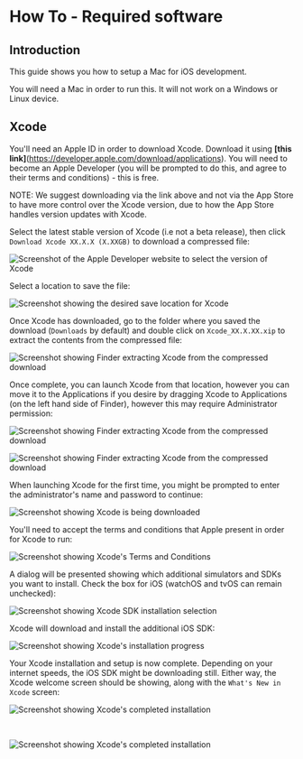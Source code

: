 # How To - Required software

## Introduction

This guide shows you how to setup a Mac for iOS development.

You will need a Mac in order to run this. It will not work on a Windows or Linux device.

## Xcode

You'll need an Apple ID in order to download Xcode. Download it using **[this link]**(https://developer.apple.com/download/applications). You will need to become an Apple Developer (you will be prompted to do this, and agree to their terms and conditions) - this is free.

NOTE: We suggest downloading via the link above and not via the App Store to have more control over the Xcode version, due to how the App Store handles version updates with Xcode. 

Select the latest stable version of Xcode (i.e not a beta release), then click `Download Xcode XX.X.X (X.XXGB)` to download a compressed file:

<div class="filter: drop-shadow(0px 0px 20px rgba(0, 0, 0, 0.3)); margin: 60px 0; width: 100%; max-width: 800px; margin-left: auto; margin-right: auto;">

![Screenshot of the Apple Developer website to select the version of Xcode](assets/required-software/xcode-website-selection.png)

</div>

Select a location to save the file:

<div class="filter: drop-shadow(0px 0px 20px rgba(0, 0, 0, 0.3)); margin: 60px 0; width: 100%; max-width: 800px; margin-left: auto; margin-right: auto;">

![Screenshot showing the desired save location for Xcode](assets/required-software/download-xcode.png)

</div>

Once Xcode has downloaded, go to the folder where you saved the download (`Downloads` by default) and double click on `Xcode_XX.X.XX.xip` to extract the contents from the compressed file:

<div class="filter: drop-shadow(0px 0px 20px rgba(0, 0, 0, 0.3)); margin: 60px 0; width: 100%; max-width: 800px; margin-left: auto; margin-right: auto;">

![Screenshot showing Finder extracting Xcode from the compressed download](assets/required-software/xcode-extraction.png)

</div>

Once complete, you can launch Xcode from that location, however you can move it to the Applications if you desire by dragging Xcode to Applications (on the left hand side of Finder), however this may require Administrator permission:

<div class="filter: drop-shadow(0px 0px 20px rgba(0, 0, 0, 0.3)); margin: 60px 0; width: 100%; max-width: 800px; margin-left: auto; margin-right: auto;">

![Screenshot showing Finder extracting Xcode from the compressed download](assets/required-software/finder-admin-permissions.png)

</div>

<div class="filter: drop-shadow(0px 0px 20px rgba(0, 0, 0, 0.3)); margin: 60px 0; width: 100%; max-width: 800px; margin-left: auto; margin-right: auto;">

![Screenshot showing Finder extracting Xcode from the compressed download](assets/required-software/xcode-in-applications.png)

</div>


When launching Xcode for the first time, you might be prompted to enter the administrator's name and password to continue:

<div class="filter: drop-shadow(0px 0px 20px rgba(0, 0, 0, 0.3)); margin: 60px 0; width: 100%; max-width: 800px; margin-left: auto; margin-right: auto;">

![Screenshot showing Xcode is being downloaded](assets/required-software/xcode-admin.png)

</div>

You'll need to accept the terms and conditions that Apple present in order for Xcode to run:

<div class="filter: drop-shadow(0px 0px 20px rgba(0, 0, 0, 0.3)); margin: 60px 0; width: 100%; max-width: 800px; margin-left: auto; margin-right: auto;">

![Screenshot showing Xcode's Terms and Conditions](assets/required-software/xcode-terms.png)

</div>

A dialog will be presented showing which additional simulators and SDKs you want to install. Check the box for iOS (watchOS and tvOS can remain unchecked): 

<div class="filter: drop-shadow(0px 0px 20px rgba(0, 0, 0, 0.3)); margin: 60px 0; width: 100%; max-width: 800px; margin-left: auto; margin-right: auto;">

![Screenshot showing Xcode SDK installation selection](assets/required-software/xcode-install-sdk.png)

</div>

Xcode will download and install the additional iOS SDK:

<div class="filter: drop-shadow(0px 0px 20px rgba(0, 0, 0, 0.3)); margin: 60px 0; width: 100%; max-width: 800px; margin-left: auto; margin-right: auto;">

![Screenshot showing Xcode's installation progress](assets/required-software/xcode-installing.png)

</div>

Your Xcode installation and setup is now complete. Depending on your internet speeds, the iOS SDK might be downloading still. Either way, the Xcode welcome screen should be showing, along with the `What's New in Xcode` screen:

<div class="filter: drop-shadow(0px 0px 20px rgba(0, 0, 0, 0.3)); margin: 60px 0; width: 100%; max-width: 800px; margin-left: auto; margin-right: auto;">

![Screenshot showing Xcode's completed installation](assets/required-software/xcode-open-project.png)

</div>
 
 <div class="filter: drop-shadow(0px 0px 20px rgba(0, 0, 0, 0.3)); margin: 60px 0; width: 100%; max-width: 800px; margin-left: auto; margin-right: auto;">

![Screenshot showing Xcode's completed installation](assets/required-software/xcode-whats-new.png)

</div>
